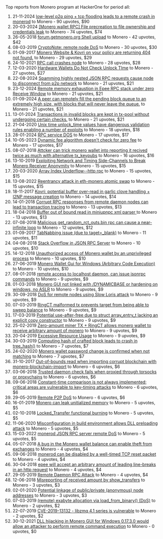 Top reports from Monero program at HackerOne for period all:

1. 21-11-2024 [low-level p2p ping + tcp flooding leads to a remote crash in monerod](https://hackerone.com/reports/2858802) to Monero - 90 upvotes, $90
2. 20-03-2024 [[Monero wallet RPC] File precreation to file ownership and credentials leak](https://hackerone.com/reports/2425873) to Monero - 74 upvotes, $74
3. 26-05-2018 [forum.getmonero.org Shell upload](https://hackerone.com/reports/357858) to Monero - 42 upvotes, $42
4. 08-03-2019 [CryptoNote: remote node DoS](https://hackerone.com/reports/506595) to Monero - 30 upvotes, $30
5. 01-09-2017 [Monero Website & Kovri on your policy are returning 404 not found.](https://hackerone.com/reports/265161) to Monero - 29 upvotes, $29
6. 24-10-2021 [RPC call crashes node](https://hackerone.com/reports/1379707) to Monero - 28 upvotes, $28
7. 12-03-2020 [Hardware Wallets Do Not Check Unlock TIme](https://hackerone.com/reports/817245) to Monero - 27 upvotes, $27
8. 22-08-2024 [Spamming highly nested JSON RPC requests cause node to disconnect from p2p network](https://hackerone.com/reports/2677306) to Monero - 21 upvotes, $21
9. 23-12-2024 [Remote memory exhaustion in Epee RPC stack under zero Receive Window](https://hackerone.com/reports/2912194) to Monero - 21 upvotes, $21
10. 01-09-2024 [A peer can remotely fill the pending block queue to an extremely high size, with blocks that will never leave the queue.](https://hackerone.com/reports/2693786) to Monero - 21 upvotes, $21
11. 13-01-2024 [Transactions in invalid blocks are kept in tx-pool without undergoing certain checks.](https://hackerone.com/reports/2315026) to Monero - 21 upvotes, $21
12. 21-04-2020 [Unix time unlock_time values have dangerous validation rules enabling a number of exploits](https://hackerone.com/reports/854726) to Monero - 18 upvotes, $18
13. 28-01-2024 [RPC service DOS](https://hackerone.com/reports/2338094) to Monero - 17 upvotes, $17
14. 10-05-2023 [Dynamic fee algorithm doesn't check for zero fee](https://hackerone.com/reports/1981441) to Monero - 17 upvotes, $17
15. 08-07-2018 [Attcker can trick monero wallet into reporting it recived twice as much with alternative tx_keypubs](https://hackerone.com/reports/379049) to Monero - 16 upvotes, $16
16. 13-10-2019 [Exploiting Network and Timing Side-Channels to Break Monero Receiver Anonymity](https://hackerone.com/reports/713321) to Monero - 15 upvotes, $15
17. 20-03-2020 [Array Index Underflow--http rpc](https://hackerone.com/reports/825091) to Monero - 15 upvotes, $15
18. 13-08-2022 [Reentrancy attack in eth-monero atomic swap](https://hackerone.com/reports/1668258) to Monero - 15 upvotes, $15
19. 18-11-2017 [Kovri: potential buffer over-read in garlic clove handling + I2NP message creation](https://hackerone.com/reports/291489) to Monero - 14 upvotes, $14
20. 14-01-2018 [Corrupt RPC responses from remote daemon nodes can lead to transaction tracing](https://hackerone.com/reports/304770) to Monero - 13 upvotes, $13
21. 18-04-2018 [Buffer out of bound read in miniupnpc xml parser ](https://hackerone.com/reports/340012) to Monero - 13 upvotes, $13
22. 07-08-2018 [Malicious get_random_rct_outs.bin rpc can cause a near-infinite loop](https://hackerone.com/reports/391611) to Monero - 12 upvotes, $12
23. 01-09-2017 [TabNabbing issue (due to taget=_blank)](https://hackerone.com/reports/265160) to Monero - 11 upvotes, $11
24. 04-08-2018 [Stack Overflow in JSON RPC Server](https://hackerone.com/reports/390499) to Monero - 10 upvotes, $10
25. 14-12-2018 [Unauthorized access of Monero wallet by an unprivileged process](https://hackerone.com/reports/462442) to Monero - 10 upvotes, $10
26. 27-06-2019 [Monero Wallet Gui for Windows (Arbitrary Code Execution)](https://hackerone.com/reports/630903) to Monero - 10 upvotes, $10
27. 08-01-2018 [remote access to localhost daemon, can issue jsonrpc commands](https://hackerone.com/reports/303390) to Monero - 9 upvotes, $9
28. 01-03-2018 [Monero GUI not linked with /DYNAMICBASE or hardening on windows, no ASLR](https://hackerone.com/reports/321213) to Monero - 9 upvotes, $9
29. 30-09-2018 [DoS for remote nodes using Slow Loris attack](https://hackerone.com/reports/416494) to Monero - 9 upvotes, $9
30. 07-03-2019 [RingCT malformed tx prevents target from being able to sweep balance](https://hackerone.com/reports/506496) to Monero - 9 upvotes, $9
31. 17-03-2019 [Potential use-after-free due to struct array_entry_t lacking an explicit copy constructor](https://hackerone.com/reports/511317) to Monero - 9 upvotes, $9
32. 25-02-2019 [Zero-amount miner TX + RingCT allows monero wallet to receive arbitrary amount of monero](https://hackerone.com/reports/501585) to Monero - 9 upvotes, $9
33. 20-04-2019 [Excessive Resource Usage](https://hackerone.com/reports/543782) to Monero - 9 upvotes, $9
34. 30-03-2019 [Computing hash of crafted block leads to crash in tree_hash()](https://hackerone.com/reports/519120) to Monero - 7 upvotes, $7
35. 24-02-2020 [Monero wallet password change is confirmed when not matching](https://hackerone.com/reports/803028) to Monero - 7 upvotes, $7
36. 31-10-2017 [Out-of-bounds read when importing corrupt blockchain with monero-blockchain-import](https://hackerone.com/reports/284951) to Monero - 6 upvotes, $6
37. 03-06-2018 [Trusted daemon check fails when proxied through torsocks or proxychains](https://hackerone.com/reports/361269) to Monero - 6 upvotes, $6
38. 09-06-2018 [Constant-time comparison is not always implemented; critical areas are vulnerable to key-timing attacks](https://hackerone.com/reports/363680) to Monero - 6 upvotes, $6
39. 29-05-2019 [Remote P2P DoS](https://hackerone.com/reports/592200) to Monero - 6 upvotes, $6
40. 16-01-2019 [Monero can leak unitialized memory](https://hackerone.com/reports/481164) to Monero - 5 upvotes, $5
41. 02-10-2018 [Locked_Transfer functional burning](https://hackerone.com/reports/417515) to Monero - 5 upvotes, $5
42. 11-06-2020 [Misconfiguration in build environment allows DLL preloading attack](https://hackerone.com/reports/896338) to Monero - 5 upvotes, $5
43. 15-03-2022 [monerod JSON RPC server remote DoS](https://hackerone.com/reports/1511843) to Monero - 5 upvotes, $5
44. 05-07-2018 [A bug in the Monero wallet balance can enable theft from exchanges](https://hackerone.com/reports/377592) to Monero - 4 upvotes, $4
45. 09-06-2018 [monerod can be disabled by a well-timed TCP reset packet](https://hackerone.com/reports/363714) to Monero - 4 upvotes, $4
46. 30-04-2018 [epee will accept an arbitrary amount of leading line-breaks in an http request](https://hackerone.com/reports/344499) to Monero - 4 upvotes, $4
47. 29-05-2019 [Remote Daemon RPC Attack](https://hackerone.com/reports/592094) to Monero - 4 upvotes, $4
48. 12-06-2018 [Misreporting of received amount by show_transfers](https://hackerone.com/reports/364904) to Monero - 3 upvotes, $3
49. 02-01-2020 [Potential linkage of public/private (anonymous) node addresses](https://hackerone.com/reports/766963) to Monero - 3 upvotes, $3
50. 07-03-2019 [(remote) exabyte allocation via load_from_binary() (DoS)](https://hackerone.com/reports/506498) to Monero - 2 upvotes, $2
51. 22-07-2019 [CVE-2019-13132 - libzmq 4.1 series is vulnerable](https://hackerone.com/reports/652911) to Monero - 2 upvotes, $2
52. 30-12-2021 [DLL hijacking in Monero GUI for Windows 0.17.3.0 would allow an attacker to perform remote command execution](https://hackerone.com/reports/1437942) to Monero - 0 upvotes, $0
